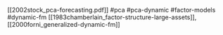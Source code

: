 [[2002stock_pca-forecasting.pdf]]
#pca #pca-dynamic #factor-models #dynamic-fm
[[1983chamberlain_factor-structure-large-assets]], [[2000forni_generalized-dynamic-fm]]

